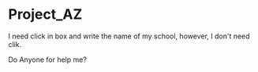 # Project_AZ

I need click in box and write the name of my school, however, I don't need clik.

Do Anyone for help me?
